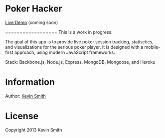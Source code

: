 <h1>Poker Hacker</h1>

<a href="http://poker-hacker.herokuapp.com/">Live Demo</a> (coming soon)

==================
This is a work in progress.

The goal of this app is to provide live poker session tracking, statisctics, and visualizations for the serious poker player. It is designed with a mobile-first approach, using modern JavaScript frameworks.

Stack: Backbone.js, Node.js, Express, MongoDB, Mongoose, and Heroku

Information
==================
Author: <a href="http://kevinhamiltonsmith.com">Kevin Smith</a>

License
==================
Copyright 2013 Kevin Smith
